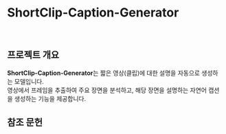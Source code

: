 # ShortClip-Caption-Generator
<br>

## 프로젝트 개요
**ShortClip-Caption-Generator**는 짧은 영상(클립)에 대한 설명을 자동으로 생성하는 모델입니다.<br>
영상에서 프레임을 추출하여 주요 장면을 분석하고, 해당 장면을 설명하는 자연어 캡션을 생성하는 기능을 제공합니다.


## 참조 문헌